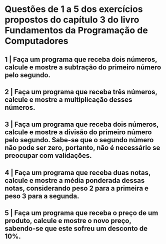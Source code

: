 # Questões de 1 a 5 dos exercícios propostos do capítulo 3 do livro Fundamentos da Programação de Computadores

## 1 | Faça um programa que receba dois números, calcule e mostre a subtração do primeiro número pelo segundo.
## 2 | Faça um programa que receba três números, calcule e mostre a multiplicação desses números.
## 3 | Faça um programa que receba dois números, calcule e mostre a divisão do primeiro número pelo segundo. Sabe-se que o segundo número não pode ser zero, portanto, não é necessário se preocupar com validações.
## 4 | Faça um programa que receba duas notas, calcule e mostre a média ponderada dessas notas, considerando peso 2 para a primeira e peso 3 para a segunda.
## 5 | Faça um programa que receba o preço de um produto, calcule e mostre o novo preço, sabendo-se que este sofreu um desconto de 10%.
